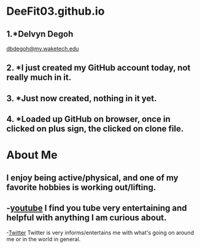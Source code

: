 # DeeFit03.github.io

## 1.*Delvyn Degoh
dbdegoh@my.waketech.edu

## 2. *I just created my GitHub account today, not really much in it.

## 3. *Just now created, nothing in it yet.

## 4. *Loaded up GitHub on browser, once in clicked on plus sign, the clicked on clone file.


# About Me
## I enjoy being active/physical, and one of my favorite hobbies is working out/lifting.
## -[youtube](https://www.youtube.com/) I find you tube very entertaining and helpful with anything I am curious about.
   -[Twitter](https://x.com/) Twitter is very informs/entertains me with what's going on around me or in the world in general.


